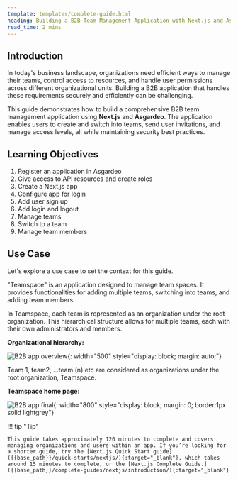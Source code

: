 ```yaml
---
template: templates/complete-guide.html
heading: Building a B2B Team Management Application with Next.js and Asgardeo
read_time: 2 mins
---
```

## Introduction

In today's business landscape, organizations need efficient ways to manage their teams, control access to resources, and handle user permissions across different organizational units. Building a B2B application that handles these requirements securely and efficiently can be challenging.

This guide demonstrates how to build a comprehensive B2B team management application using **Next.js** and **Asgardeo**. The application enables users to create and switch into teams, send user invitations, and manage access levels, all while maintaining security best practices.

## Learning Objectives

1. Register an application in Asgardeo
2. Give access to API resources and create roles
3. Create a Next.js app
4. Configure app for login
5. Add user sign up
5. Add login and logout 
7. Manage teams
8. Switch to a team
8. Manage team members

## Use Case

Let's explore a use case to set the context for this guide.

"Teamspace" is an application designed to manage team spaces. It provides functionalities for adding multiple teams, switching into teams, and adding team members.

In Teamspace, each team is represented as an organization under the root organization. This hierarchical structure allows for multiple teams, each with their own administrators and members.

**Organizational hierarchy:**

![B2B app overview]({{base_path}}/complete-guides/nextjs-b2b/assets/img/image1.png){: width="500" style="display: block; margin: auto;"}

Team 1, team2, ...team (n) etc are considered as organizations under the root organization, Teamspace.

**Teamspace home page:**

![B2B app final]({{base_path}}/complete-guides/nextjs-b2b/assets/img/image2.png){: width="800" style="display: block; margin: 0; border:1px solid lightgrey"}

!!! tip "Tip"
    
    This guide takes approximately 120 minutes to complete and covers managing organizations and users within an app. If you’re looking for a shorter guide, try the [Next.js Quick Start guide]({{base_path}}/quick-starts/nextjs/){:target="_blank"}, which takes around 15 minutes to complete, or the [Next.js Complete Guide.]({{base_path}}/complete-guides/nextjs/introduction/){:target="_blank"}
